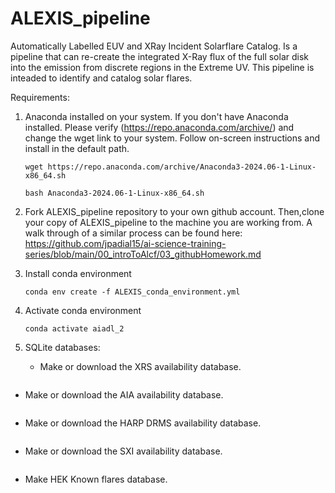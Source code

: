 # ALEXIS_pipeline
Automatically Labelled EUV and XRay Incident Solarflare Catalog. Is a pipeline that can re-create the integrated X-Ray flux of the full solar disk into the emission from discrete regions in the Extreme UV. This pipeline is inteaded to identify and catalog solar flares. 

Requirements:
1. Anaconda installed on your system. If you don't have Anaconda installed. Please verify (https://repo.anaconda.com/archive/) and change the wget link to your system. Follow on-screen instructions and install in the default path. 
   ```
   wget https://repo.anaconda.com/archive/Anaconda3-2024.06-1-Linux-x86_64.sh

   bash Anaconda3-2024.06-1-Linux-x86_64.sh
   ```
1. Fork ALEXIS_pipeline repository to your own github account. Then,clone your copy of ALEXIS_pipeline to the machine you are working from. A walk through of a similar process can be found here: https://github.com/jpadial15/ai-science-training-series/blob/main/00_introToAlcf/03_githubHomework.md

1. Install conda environment
   ```
   conda env create -f ALEXIS_conda_environment.yml
   
   ```

1. Activate conda environment
   ```
   conda activate aiadl_2
   ```
1. SQLite databases: 
   - Make or download the XRS availability database.
   ```

   ```
  - Make or download the AIA availability database.
  ```

  ```
  - Make or download the HARP DRMS availability database.
  ```
  
  ```
  - Make or download the SXI availability database.
  ```

  ```
  - Make HEK Known flares database.
  ```

  ```


